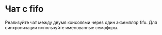 # Чат с fifo

Реализуйте чат между двумя консолями через один экземпляр fifo. Для синхронизации используйте именованные семафоры.
